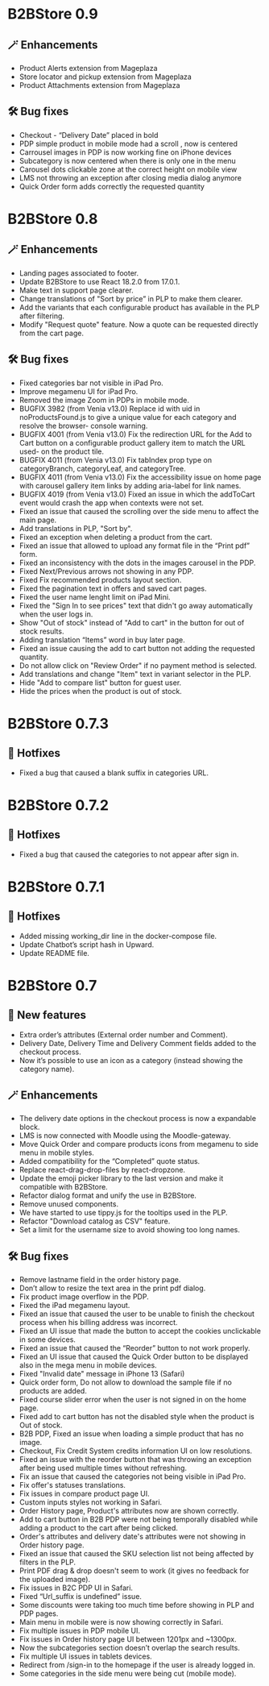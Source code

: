 # B2BStore 0.9
## 🪄 Enhancements
  - Product Alerts extension from Mageplaza
  - Store locator and pickup extension from Mageplaza 
  - Product Attachments extension from Mageplaza
## 🛠 Bug fixes
  - Checkout - “Delivery Date” placed in bold
  - PDP simple product in mobile mode had a scroll , now is centered
  - Carrousel images in PDP is now working fine on iPhone devices
  - Subcategory is now centered when there is only one in the menu
  - Carousel dots clickable zone at the correct height on mobile view
  - LMS not throwing an exception after closing media dialog anymore
  - Quick Order form adds correctly the requested quantity

# B2BStore 0.8
## 🪄 Enhancements
  - Landing pages associated to footer.
  - Update B2BStore to use React 18.2.0 from 17.0.1.
  - Make text in support page clearer.
  - Change translations of "Sort by price” in PLP to make them clearer.
  - Add the variants that each configurable product has available in the PLP after filtering.
  - Modify "Request quote" feature. Now a quote can be requested directly from the cart page.

## 🛠 Bug fixes
  - Fixed categories bar not visible in iPad Pro.
  - Improve megamenu UI for iPad Pro.
  - Removed the image Zoom in PDPs in mobile mode.
  - BUGFIX 3982 (from Venia v13.0) Replace id with uid in noProductsFound.js to give a unique value for each category and resolve the browser- console warning.
  - BUGFIX 4001 (from Venia v13.0) Fix the redirection URL for the Add to Cart button on a configurable product gallery item to match the URL used- on the product tile.
  - BUGFIX 4011 (from Venia v13.0) Fix tabIndex prop type on categoryBranch, categoryLeaf, and categoryTree.
  - BUGFIX 4011 (from Venia v13.0) Fix the accessibility issue on home page with carousel gallery item links by adding aria-label for link names.
  - BUGFIX 4019 (from Venia v13.0) Fixed an issue in which the addToCart event would crash the app when contexts were not set.
  - Fixed an issue that caused the scrolling over the side menu to affect the main page.
  - Add translations in PLP, "Sort by".
  - Fixed an exception when deleting a product from the cart.
  - Fixed an issue that allowed to upload any format file in the “Print pdf” form.
  - Fixed an inconsistency with the dots in the images carousel in the PDP.
  - Fixed Next/Previous arrows not showing in any PDP.
  - Fixed Fix recommended products layout section.
  - Fixed the pagination text in offers and saved cart pages.
  - Fixed the user name lenght limit on iPad Mini.
  - Fixed the "Sign In to see prices" text that didn't go away automatically when the user logs in.
  - Show "Out of stock" instead of "Add to cart" in the button for out of stock results.
  - Adding translation “Items” word in buy later page.
  - Fixed an issue causing the add to cart button not adding the requested quantity.
  - Do not allow click on "Review Order" if no payment method is selected.
  - Add translations and change "Item" text in variant selector in the PLP.
  - Hide "Add to compare list" button for guest user.
  - Hide the prices when the product is out of stock.

# B2BStore 0.7.3
## 🚨 Hotfixes  
  - Fixed a bug that caused a blank suffix in categories URL.

# B2BStore 0.7.2
## 🚨 Hotfixes    
  - Fixed a bug that caused the categories to not appear after sign in.

# B2BStore 0.7.1
## 🚨 Hotfixes    
  - Added missing working_dir line in the docker-compose file.
  - Update Chatbot’s script hash in Upward.
  - Update README file.

# B2BStore 0.7
## 🌟 New features

  - Extra order’s attributes (External order number and Comment).
  - Delivery Date, Delivery Time and Delivery Comment fields added to the checkout process.
  - Now it’s possible to use an icon as a category (instead showing the category name).

## 🪄 Enhancements
  - The delivery date options in the checkout process is now a expandable block.
  - LMS is now connected with Moodle using the Moodle-gateway.
  - Move Quick Order and compare products icons from megamenu to side menu in mobile styles.
  - Added compatibility for the “Completed” quote status.
  - Replace react-drag-drop-files by react-dropzone.
  - Update the emoji picker library to the last version and make it compatible with B2BStore.
  - Refactor dialog format and unify the use in B2BStore.
  - Remove unused components.
  - We have started to use tippy.js for the tooltips used in the PLP.
  - Refactor "Download catalog as CSV" feature.
  - Set a limit for the username size to avoid showing too long names.

## 🛠 Bug fixes
  - Remove lastname field in the order history page.
  - Don’t allow to resize the text area in the print pdf dialog.
  - Fix product image overflow in the PDP.
  - Fixed the iPad megamenu layout.
  - Fixed an issue that caused the user to be unable to finish the checkout process when his billing address was incorrect.
  - Fixed an UI issue that made the button to accept the cookies unclickable in some devices.
  - Fixed an issue that caused the “Reorder” button to not work properly.
  - Fixed an UI issue that caused the Quick Order button to be displayed also in the mega menu in mobile devices.
  - Fixed "Invalid date" message in iPhone 13 (Safari)
  - Quick order form, Do not allow to download the sample file if no products are added.
  - Fixed course slider error when the user is not signed in on the home page.
  - Fixed add to cart button has not the disabled style when the product is Out of stock.
  - B2B PDP, Fixed an issue when loading a simple product that has no image.
  - Checkout, Fix Credit System credits information UI on low resolutions.
  - Fixed an issue with the reorder button that was throwing an exception after being used multiple times without refreshing.
  - Fix an issue that caused the categories not being visible in iPad Pro.
  - Fix offer's statuses translations.
  - Fix issues in compare product page UI.
  - Custom inputs styles not working in Safari.
  - Order History page, Product's attributes now are shown correctly.
  - Add to cart button in B2B PDP were not being temporally disabled while adding a product to the cart after being clicked.
  - Order's attributes and delivery date's attributes were not showing in Order history page.
  - Fixed an issue that caused the SKU selection list not being affected by filters in the PLP.
  - Print PDF drag & drop doesn't seem to work (it gives no feedback for the uploaded image).
  - Fix issues in B2C PDP UI in Safari.
  - Fixed “Url_suffix is undefined” issue.
  - Some discounts were taking too much time before showing in PLP and PDP pages.
  - Main menu in mobile were is now showing correctly in Safari.
  - Fix multiple issues in PDP mobile UI.
  - Fix issues in Order history page UI between 1201px and ~1300px.
  - Now the subcategories section doesn’t overlap the search results.
  - Fix multiple UI issues in tablets devices.
  - Redirect from /sign-in to the homepage if the user is already logged in.
  - Some categories in the side menu were being cut (mobile mode).